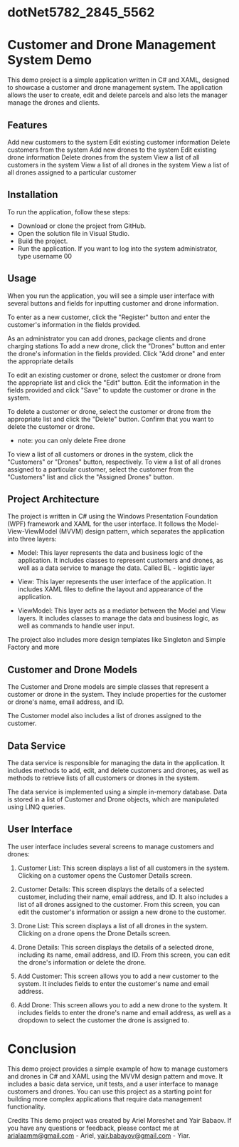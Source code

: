 # dotNet5782_2845_5562

# Customer and Drone Management System Demo
This demo project is a simple application written in C# and XAML, designed to showcase a customer and drone management system. The application allows the user to create, edit and delete parcels and also lets the manager manage the drones and clients.

## Features
Add new customers to the system
Edit existing customer information
Delete customers from the system
Add new drones to the system
Edit existing drone information
Delete drones from the system
View a list of all customers in the system
View a list of all drones in the system
View a list of all drones assigned to a particular customer
## Installation
To run the application, follow these steps:

* Download or clone the project from GitHub.
* Open the solution file in Visual Studio.
* Build the project.
* Run the application.
If you want to log into the system administrator, type username 00

## Usage
When you run the application, you will see a simple user interface with several buttons and fields for inputting customer and drone information.

To enter as a new customer, click the "Register" button and enter the customer's information in the fields provided.

As an administrator you can add drones, package clients and drone charging stations
To add a new drone, click the "Drones" button and enter the drone's information in the fields provided. Click "Add drone" and enter the appropriate details

To edit an existing customer or drone, select the customer or drone from the appropriate list and click the "Edit" button. Edit the information in the fields provided and click "Save" to update the customer or drone in the system.

To delete a customer or drone, select the customer or drone from the appropriate list and click the "Delete" button. Confirm that you want to delete the customer or drone.
* note: you can only delete Free drone 

To view a list of all customers or drones in the system, click the "Customers" or "Drones" button, respectively. To view a list of all drones assigned to a particular customer, select the customer from the "Customers" list and click the "Assigned Drones" button.

## Project Architecture
The project is written in C# using the Windows Presentation Foundation (WPF) framework and XAML for the user interface. It follows the Model-View-ViewModel (MVVM) design pattern, which separates the application into three layers:

* Model: This layer represents the data and business logic of the application. It includes classes to represent customers and drones, as well as a data service to manage the data. Called BL - logistic layer

* View: This layer represents the user interface of the application. It includes XAML files to define the layout and appearance of the application.

* ViewModel: This layer acts as a mediator between the Model and View layers. It includes classes to manage the data and business logic, as well as commands to handle user input.

The project also includes more design templates like Singleton and Simple Factory and more

## Customer and Drone Models
The Customer and Drone models are simple classes that represent a customer or drone in the system. They include properties for the customer or drone's name, email address, and ID.

The Customer model also includes a list of drones assigned to the customer.

## Data Service
The data service is responsible for managing the data in the application. It includes methods to add, edit, and delete customers and drones, as well as methods to retrieve lists of all customers or drones in the system.

The data service is implemented using a simple in-memory database. Data is stored in a list of Customer and Drone objects, which are manipulated using LINQ queries.

## User Interface
The user interface includes several screens to manage customers and drones:

1. Customer List: This screen displays a list of all customers in the system. Clicking on a customer opens the Customer Details screen.

2. Customer Details: This screen displays the details of a selected customer, including their name, email address, and ID. It also includes a list of all drones assigned to the customer. From this screen, you can edit the customer's information or assign a new drone to the customer.

3. Drone List: This screen displays a list of all drones in the system. Clicking on a drone opens the Drone Details screen.

4. Drone Details: This screen displays the details of a selected drone, including its name, email address, and ID. From this screen, you can edit the drone's information or delete the drone.

5. Add Customer: This screen allows you to add a new customer to the system. It includes fields to enter the customer's name and email address.

6. Add Drone: This screen allows you to add a new drone to the system. It includes fields to enter the drone's name and email address, as well as a dropdown to select the customer the drone is assigned to.

# Conclusion
This demo project provides a simple example of how to manage customers and drones in C# and XAML using the MVVM design pattern and move. It includes a basic data service, unit tests, and a user interface to manage customers and drones. You can use this project as a starting point for building more complex applications that require data management functionality.

Credits
This demo project was created by Ariel Moreshet and Yair Babaov. If you have any questions or feedback, please contact me at arialaamm@gmail.com - Ariel, yair.babayov@gmail.com - Yiar.
